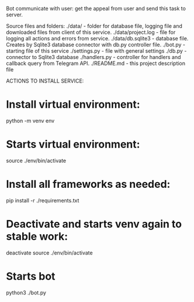Bot communicate with user: get the appeal from user and send this task to server.

Source files and folders:
./data/ - folder for database file, logging file 
and downloaded files from client of this service.
./data/project.log - file for logging all actions and errors from service.
./data/db.sqlite3 - database file. Creates by Sqlite3 database connector with db.py controller file.
./bot.py - starting file of this service
./settings.py - file with general settings
./db.py - connector to Sqlite3 database
./handlers.py - controller for handlers and callback query from Telegram API.
./README.md - this project description file

ACTIONS TO INSTALL SERVICE:

# Install virtual environment:
python -m venv env

# Starts virtual environment:
source ./env/bin/activate

# Install all frameworks as needed:
pip install -r ./requirements.txt

# Deactivate and starts venv again to stable work:
deactivate
source ./env/bin/activate

# Starts bot
python3 ./bot.py
